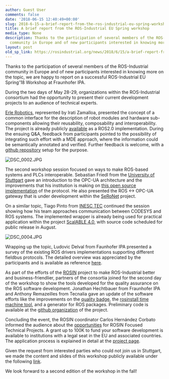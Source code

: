 ```yaml
---
author: Guest User
comments: false
date: '2018-06-15 12:40:49+00:00'
slug: 2018-6-15-a-brief-report-from-the-ros-industrial-eu-spring-workshop
title: A brief report from the ROS-Industrial EU Spring workshop
media_type: None
description: Thanks to the participation of several members of the ROS-Industrial
  community in Europe and of new participants interested in knowing more on the ...
layout: post
old_sp_link: https://rosindustrial.org/news/2018/6/15/a-brief-report-from-the-ros-industrial-eu-spring-workshop
---
```


Thanks to the participation of several members of the ROS-Industrial community in Europe and of new participants interested in knowing more on the topic, we are happy to report on a successful ROS-Industrial EU Spring'18 Workshop at Fraunhofer IPA.

During the two days of May 28-29, organizations within the ROS-Industrial consortium had the opportunity to present their current development projects to an audience of technical experts.

[Erle Robotics](http://erlerobotics.com), represented by Irati Zamalloa, presented the concept of a common interface for the description of robot modules and hardware sub-components allowing their reusability, composability and interoperability. The project is already publicly [available](https://therobotmodel.com/) as a ROS2.0 implementation. During the ensuing Q&A, feedback from participants pointed to the possibility of integrating such effort with a MDE approach, where the information could be semantically annotated and verified. Further feedback is welcome, with a [github repository](https://github.com/erlerobot/HRIM) setup for the purpose.

![DSC_0002.JPG](https://images.squarespace-cdn.com/content/v1/51df34b1e4b08840dcfd2841/1529066192602-TAMUZCNWZ13PC509DLXO/DSC_0002.JPG)

The second workshop session focused on ways to make ROS-based systems and PLCs interoperable. Sebastian Friedl from the [University of Stuttgart](https://www.isw.uni-stuttgart.de) gave an introduction to the OPC-UA architecture and the improvements that his institution is making on [this open source implementation](https://github.com/seronet-project/open62541) of the protocol. He also presented the ROS <-> OPC-UA gateway that is under development within the [SeRoNet](https://www.seronet-projekt.de) project. 

On a similar topic, Tiago Pinto from [INESC TEC](https://www.inesctec.pt/en) continued the session showing how his team approaches communication between CODESYS and ROS systems. The implemented wrapper is already being used for practical application within the project [ScalABLE 4.0](https://www.scalable40.eu/), with source code scheduled for public release in August. 

![DSC_0004.JPG](https://images.squarespace-cdn.com/content/v1/51df34b1e4b08840dcfd2841/1529066241196-95BDDCY72LQZKCYYL239/DSC_0004.JPG)

Wrapping up the topic, Ludovic Delval from Faunhofer IPA presented a survey of the existing ROS drivers implementations supporting different fieldbus protocols. The detailed overview was appreciated by the participants and is available as reference [here](/s/ROSI-Spring18_FraunhoferIPA.pdf).

As part of the efforts of the [ROSIN](http://rosin-project.eu/) project to make ROS-Industrial better and business-friendlier, partners of the consortia joined for the second day of the workshop to show the tools developed for the quality assurance on the ROS software development. Jonathan Hechtbauer from Fraunhofer IPA and Anthony Remazeilles from Tecnalia gave an update of the software efforts like the improvements on the [quality badge](https://discourse.ros.org/t/ros-wiki-announcing-extended-ci-badges-in-package-headers/4930), the [rosinstall time machine tool](https://github.com/rosin-project/rosinstall_generator_time_machine), and a generator for ROS packages. Preliminary code is available at the [github organization](https://github.com/rosin-project/) of the project.

Concluding the event, the ROSIN coordinator Carlos Hernández Corbato informed the audience about the [opportunities](http://rosin-project.eu/ftps) for ROSIN Focused Technical Projects. A grant up to 100K to fund your software development is available to institutions with a legal seat in the EU and associated countries. The application process is explained in detail at the [project page](http://rosin-project.eu/ftps).

Given the request from interested parties who could not join us in Stuttgart, we made the content and slides of this workshop publicly available under the following [link](https://rosindustrial.org/events/2018/5/23/ros-industrial-workshops-hrim-rosin-quality-hub-ftp-info-session).

We look forward to a second edition of the workshop in the fall!


